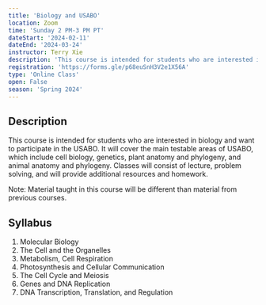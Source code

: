```yaml
---
title: 'Biology and USABO'
location: Zoom
time: 'Sunday 2 PM-3 PM PT'
dateStart: '2024-02-11'
dateEnd: '2024-03-24'
instructor: Terry Xie
description: 'This course is intended for students who are interested in biology and want to participate in the USABO.'
registration: 'https://forms.gle/p68euSnH3V2e1X56A'
type: 'Online Class'
open: False
season: 'Spring 2024'
---
```


## Description

This course is intended for students who are interested in biology and want to participate in the USABO. It will cover the main testable areas of USABO, which include cell biology, genetics, plant anatomy and phylogeny, and animal anatomy and phylogeny. Classes will consist of lecture, problem solving, and will provide additional resources and homework. 

Note: Material taught in this course will be different than material from previous courses.

## Syllabus

1. Molecular Biology
2. The Cell and the Organelles
3. Metabolism, Cell Respiration
4. Photosynthesis and Cellular Communication
5. The Cell Cycle and Meiosis
6. Genes and DNA Replication
7. DNA Transcription, Translation, and Regulation

